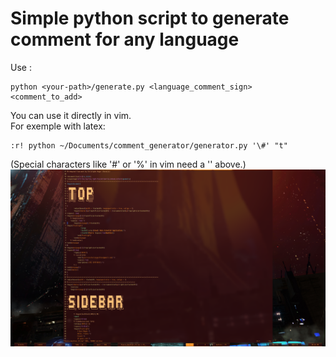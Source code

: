 # Simple python script to generate comment for any language
Use : 
```
python <your-path>/generate.py <language_comment_sign> <comment_to_add>
```
You can use it directly in vim.<br />
For exemple with latex:<br />
```
:r! python ~/Documents/comment_generator/generator.py '\#' "t"
```
(Special characters like '#' or '%' in vim need a '\' above.)<br />
![](screenshot.png) 
